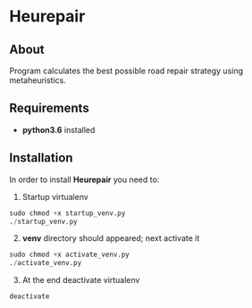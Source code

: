 # Heurepair

## About
Program calculates the best possible road repair strategy using metaheuristics.

## Requirements
* **python3.6** installed

## Installation
In order to install **Heurepair** you need to:
1. Startup virtualenv
``` python
sudo chmod +x startup_venv.py
./startup_venv.py
```
2. **venv** directory should appeared; next activate it
``` python
sudo chmod +x activate_venv.py
./activate_venv.py
```
3. At the end deactivate virtualenv
``` python
deactivate
```
